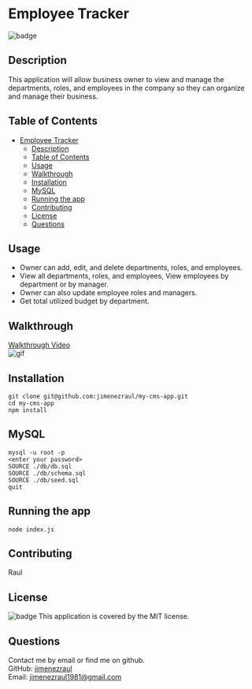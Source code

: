 # Employee Tracker
![badge](https://img.shields.io/badge/license-MIT-brightgreen)

## Description
This application will allow business owner to view and manage the departments, roles, and employees in the company so they can organize and manage their business.

## Table of Contents
- [Employee Tracker](#employee-tracker)
  - [Description](#description)
  - [Table of Contents](#table-of-contents)
  - [Usage](#usage)
  - [Walkthrough](#walkthrough)
  - [Installation](#installation)
  - [MySQL](#mysql)
  - [Running the app](#running-the-app)
  - [Contributing](#contributing)
  - [License](#license)
  - [Questions](#questions)

## Usage 
- Owner can add, edit, and delete departments, roles, and employees.
- View all departments, roles, and employees, View employees by department or by manager. 
- Owner can also update employee roles and managers.
- Get total utilized budget by department.

## Walkthrough
[Walkthrough Video](https://drive.google.com/file/d/1xJs-htDBa4r6rW37QCat0Xe6ii8kFhfs/view)  
![gif](./img/Walkthrough.gif)
  
## Installation
```
git clone git@github.com:jimenezraul/my-cms-app.git
cd my-cms-app
npm install
```

## MySQL
```
mysql -u root -p
<enter your password>
SOURCE ./db/db.sql
SOURCE ./db/schema.sql
SOURCE ./db/seed.sql
quit
```

## Running the app
```
node index.js
```

## Contributing
Raul

## License
![badge](https://img.shields.io/badge/license-MIT-brightgreen)
This application is covered by the MIT license.

## Questions
Contact me by email or find me on github.  
GitHub: [jimenezraul](https://github.com/jimenezraul)  
Email: jimenezraul1981@gmail.com
